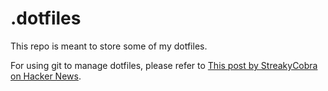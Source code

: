 # .dotfiles
This repo is meant to store some of my dotfiles.
 	
For using git to manage dotfiles, please refer to [This post by StreakyCobra on Hacker News](https://news.ycombinator.com/item?id=11071754).
